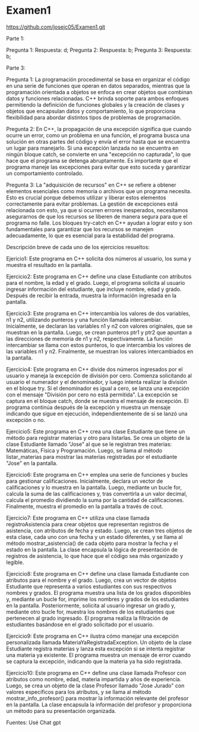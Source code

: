 # Examen1

https://github.com/josejc05/Examen1.git

Parte 1:

Pregunta 1: Respuesta: d;
Pregunta 2: Respuesta: b;
Pregunta 3: Respuesta: b;

Parte 3:

Pregunta 1:
La programación procedimental se basa en organizar el código en una serie de funciones que operan en datos separados, mientras que la programación orientada a objetos se enfoca en crear objetos que combinan datos y funciones relacionadas. C++ brinda soporte para ambos enfoques permitiendo la definición de funciones globales y la creación de clases y objetos que encapsulan datos y comportamiento, lo que proporciona flexibilidad para abordar distintos tipos de problemas de programación.

Pregunta 2:
En C++, la propagación de una excepción significa que cuando ocurre un error, como un problema en una función, el programa busca una solución en otras partes del código y envía el error hasta que se encuentra un lugar para manejarlo. Si una excepción lanzada no se encuentra en ningún bloque catch, se convierte en una "excepción no capturada", lo que hace que el programa se detenga abruptamente. Es importante que el programa maneje las excepciones para evitar que esto suceda y garantizar un comportamiento controlado.

Pregunta 3:
La "adquisición de recursos" en C++ se refiere a obtener elementos esenciales como memoria o archivos que un programa necesita. Esto es crucial porque debemos utilizar y liberar estos elementos correctamente para evitar problemas. La gestión de excepciones está relacionada con esto, ya que si ocurren errores inesperados, necesitamos asegurarnos de que los recursos se liberen de manera segura para que el programa no falle. Los bloques try-catch en C++ ayudan a lograr esto y son fundamentales para garantizar que los recursos se manejen adecuadamente, lo que es esencial para la estabilidad del programa.

Descripción breve de cada uno de los ejercicios resueltos:

Ejericio1: 
Este programa en C++ solicita dos números al usuario, los suma y muestra el resultado en la pantalla.

Ejercicio2:
Este programa en C++ define una clase Estudiante con atributos para el nombre, la edad y el grado. Luego, el programa solicita al usuario ingresar información del estudiante, que incluye nombre, edad y grado. Después de recibir la entrada, muestra la información ingresada en la pantalla.

Ejercicio3:
Este programa en C++ intercambia los valores de dos variables, n1 y n2, utilizando punteros y una función llamada intercambiar. Inicialmente, se declaran las variables n1 y n2 con valores originales, que se muestran en la pantalla. Luego, se crean punteros ptr1 y ptr2 que apuntan a las direcciones de memoria de n1 y n2, respectivamente. La función intercambiar se llama con estos punteros, lo que intercambia los valores de las variables n1 y n2. Finalmente, se muestran los valores intercambiados en la pantalla.

Ejercicio4:
Este programa en C++ divide dos números ingresados por el usuario y maneja la excepción de división por cero. Comienza solicitando al usuario el numerador y el denominador, y luego intenta realizar la división en el bloque try. Si el denominador es igual a cero, se lanza una excepción con el mensaje "División por cero no está permitida". La excepción se captura en el bloque catch, donde se muestra el mensaje de excepción. El programa continúa después de la excepción y muestra un mensaje indicando que sigue en ejecución, independientemente de si se lanzó una excepción o no.

Ejercicio5:
Este programa en C++ crea una clase Estudiante que tiene un método para registrar materias y otro para listarlas. Se crea un objeto de la clase Estudiante llamado "Jose" al que se le registran tres materias: Matemáticas, Física y Programación. Luego, se llama al método listar_materias para mostrar las materias registradas por el estudiante "Jose" en la pantalla.

Ejercicio6:
Este programa en C++ emplea una serie de funciones y bucles para gestionar calificaciones. Inicialmente, declara un vector de calificaciones y lo muestra en la pantalla. Luego, mediante un bucle for, calcula la suma de las calificaciones y, tras convertirla a un valor decimal, calcula el promedio dividiendo la suma por la cantidad de calificaciones. Finalmente, muestra el promedio en la pantalla a través de cout.

Ejercicio7:
Este programa en C++ utiliza una clase llamada registroAsistencia para crear objetos que representan registros de asistencia, con atributos de fecha y estado. Luego, se crean tres objetos de esta clase, cada uno con una fecha y un estado diferentes, y se llama al método mostrar_asistencia() de cada objeto para mostrar la fecha y el estado en la pantalla. La clase encapsula la lógica de presentación de registros de asistencia, lo que hace que el código sea más organizado y legible.

Ejercicio8:
Este programa en C++ define una clase llamada Estudiante con atributos para el nombre y el grado. Luego, crea un vector de objetos Estudiante que representa a varios estudiantes con sus respectivos nombres y grados. El programa muestra una lista de los grados disponibles y, mediante un bucle for, imprime los nombres y grados de los estudiantes en la pantalla. Posteriormente, solicita al usuario ingresar un grado y, mediante otro bucle for, muestra los nombres de los estudiantes que pertenecen al grado ingresado. El programa realiza la filtración de estudiantes basándose en el grado solicitado por el usuario.

Ejercicio9:
Este programa en C++ ilustra cómo manejar una excepción personalizada llamada MateriaYaRegistradaException. Un objeto de la clase Estudiante registra materias y lanza esta excepción si se intenta registrar una materia ya existente. El programa muestra un mensaje de error cuando se captura la excepción, indicando que la materia ya ha sido registrada.

Ejercicio10:
Este programa en C++ define una clase llamada Profesor con atributos como nombre, edad, materia impartida y años de experiencia. Luego, se crea un objeto de la clase Profesor llamado "Jose Jurado" con valores específicos para los atributos, y se llama al método mostrar_info_profesor() para mostrar la información relevante del profesor en la pantalla. La clase encapsula la información del profesor y proporciona un método para su presentación organizada.

Fuentes: Usé Chat gpt

